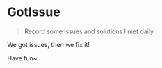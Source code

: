 # GotIssue

> Record some issues and solutions I met daily.

We got issues, then we fix it!

Have fun~
